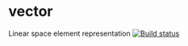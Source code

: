 # vector
Linear space element representation
[![Build status](https://ci.appveyor.com/api/projects/status/d135pixygbgk9bkb/branch/Anton222?svg=true)](https://ci.appveyor.com/project/Engage222/vector-pnd4g/branch/Anton222)
 